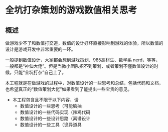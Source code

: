 # 全坑打杂策划的游戏数值相关思考

## 概述

做游戏少不了和数值打交道，数值的设计好坏直接影响到游戏的体验，所以数值的设计是游戏开发中非常重要的一环。

一般提到数值设计，大家都会想到游戏策划、985高材生、数学系 nerd，等等，一般都是“神仙大佬”。但是当微小团队招不到策划，或者策划不懂数值设计的时候，只能“全坑打杂”自己上了。

本工程就是在做游戏的过程中，对数值设计的一些思考和总结，包括代码和文档，也希望真正的“数值策划大佬”如果看到了能提出一些宝贵的意见。

* 本工程包含且不限于以下内容，请
  * 数值设计的一些思考（可能脑抽
  * 数值设计的一些代码实现（辣鸡代码
  * 数值设计的一些设计思路（离谱设计
  * 数值设计的一些工具（诡异道具
